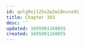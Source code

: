 ```yaml
---
id: qulg9oj125u2w2wi8ncnzdi
title: Chapter 383
desc: ''
updated: 1695901168055
created: 1695901168055
---
```

